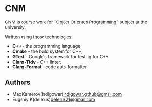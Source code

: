 # CNM

CNM is course work for "Object Oriented Programming" subject at the university.

Written using those technologies:
- **C++** - the programming language;
- **Cmake** - the build system for C++;
- **GTest** - Google's framework for testing for C++;
- **Clang-Tidy** - C++ linter;
- **Clang-Format** - code auto-formatter.


## Authors

- Max Kamerov(Indigowar)<indigowar.github@gmail.com>
- Eugeniy K(delerus)<delerus21@gmail.com>